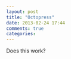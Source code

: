 ```yaml
---
layout: post
title: "Octopress"
date: 2013-02-24 17:44
comments: true
categories: 
---
```


Does this work?
